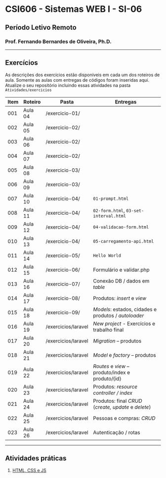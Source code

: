 # CSI606 - Sistemas WEB I - SI-06
## Período Letivo Remoto
### Prof. Fernando Bernardes de Oliveira, Ph.D.

---
## Exercícios       

As descrições dos exercícios estão disponíveis em cada um dos roteiros de aula. Somente as aulas com entregas de códigos foram inseridas aqui. Atualize o seu repositório incluindo essas atividades na pasta `Atividades/exercicios`

Item | Roteiro | Pasta | Entregas
---- | ------ | -------|-------------------
001 | Aula 04 | /exercicio-01/ |  
002 | Aula 05 | /exercicio-02/ |  
003 | Aula 06 | /exercicio-02/ |  
004 | Aula 07 | /exercicio-02/ |  
005 | Aula 08 | /exercicio-03/ |  
006 | Aula 09 | /exercicio-03/ |  
007 | Aula 10 | /exercicio-04/ | `01-prompt.html`
008 | Aula 11 | /exercicio-04/ | `02-form.html`, `03-set-interval.html`
009 | Aula 12 | /exercicio-04/ | `04-validacao-form.html`
010 | Aula 13 | /exercicio-04/ | `05-carregamento-api.html`
011 | Aula 14 | /exercicio-05/ | `Hello World`
012 | Aula 15 | /exercicio-06/ | Formulário e validar.php
013 | Aula 16 | /exercicio-07/ | Conexão DB / dados em *table*
014 | Aula 17 | /exercicio-08/ | Produtos: *insert* e *view*
015 | Aula 18 | /exercicio-09/ | *Models*: estados, cidades e produtos / *autoloader*
016 | Aula 19 | /exercicios/laravel | *New project* - Exercícios e trabalho final
017 | Aula 20 | /exercicios/laravel | *Migration* – produtos
018 | Aula 21 | /exercicios/laravel | *Model* e *factory* – produtos
019 | Aula 22 | /exercicios/laravel | *Routes* e *view* – produto/index e produto/{id}
020 | Aula 23 | /exercicios/laravel | Produtos: *resource controller / index*
021 | Aula 24 | /exercicios/laravel | Produtos: final *CRUD* (*create, update* e *delete*)
022 | Aula 25 | /exercicios/laravel | Pessoas e compras: *CRUD*
023 | Aula 26 | /exercicios/laravel | Autenticação / rotas

---
## Atividades práticas  

1. [HTML, CSS e JS](./2021-01-atividade-pratica-001.md)